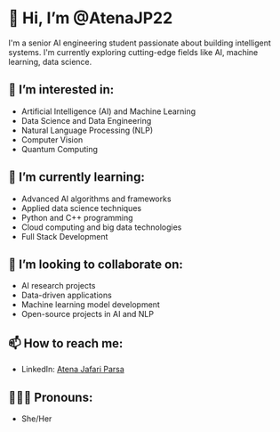 # 👋 Hi, I’m @AtenaJP22

I'm a senior AI engineering student passionate about building intelligent systems. I'm currently exploring cutting-edge fields like AI, machine learning, data science.

## 👀 I’m interested in:
- Artificial Intelligence (AI) and Machine Learning
- Data Science and Data Engineering
- Natural Language Processing (NLP)
- Computer Vision
- Quantum Computing

## 🌱 I’m currently learning:
- Advanced AI algorithms and frameworks
- Applied data science techniques
- Python and C++ programming
- Cloud computing and big data technologies
- Full Stack Development

## 💞️ I’m looking to collaborate on:
- AI research projects
- Data-driven applications
- Machine learning model development
- Open-source projects in AI and NLP

## 📫 How to reach me:
- LinkedIn: [Atena Jafari Parsa](https://www.linkedin.com/in/atena-jafari-parsa/)

## 💁🏻‍♀️ Pronouns:
- She/Her


<!---
AtenaJP22/AtenaJP22 is a ✨ special ✨ repository because its `README.md` (this file) appears on your GitHub profile.
You can click the Preview link to take a look at your changes.
--->
